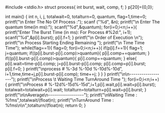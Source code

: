 #include <stdio.h>
struct process{
    int burst, wait, comp, f;
}
p[20]={0,0};

int main()
{
    int n, i, j, totalwait=0, totalturn=0, quantum, flag=1,time=0;
    printf("\n Enter The No Of Process :");
    scanf ("%d", &n);
    printf("\n Enter The quantum time(in ms):");
    scanf("%d",&quantum);
    for(i=0;i<n;i++){
        printf("Enter The Burst Time (in ms): For Process #%2d:", i+1);
        scanf("%d",&p[i].burst);
        p[i].f=1;
    }
    printf("\n Order of Execution \n");
    printf("\n Process Starting Ending Remaining ");
    printf("\n Time Time Time");
    while(flag==1){
    flag=0;
    for(i=0;i<n;i++){
    if(p[i].f==1){
    flag=1;
    j=quantum;
    if((p[i].burst-p[i].comp)>quantum){
    p[i].comp+=quantum;
    }
    if((p[i].burst-p[i].comp)>quantum){
    p[i].comp+=quantum;
    }
    else{
    p[i].wait=time-p[i].comp;
    j=p[i].burst-p[i].comp;
    p[i].comp=p[i].burst;
    p[i].f=0;
    }
    printf("\nprocess # %-3d %-10d %-10d%-10d", i+1,time,time+j,p[i].burst-p[i].comp);
    time+=j; 
    }
    }
    }
    printf("\n\n------------------");
    printf("\nProcess \t Waiting Time TurnAround Time ");
    for(i=0;i<n;i++){
    printf("\nProcess # %-12d%-15d%-15d",i+1,p[i].wait,p[i].wait+p[i].burst);
    totalwait=totalwait+p[i].wait;
    totalturn=totalturn+p[i].wait+p[i].burst;
    }
    printf("\n\nAverage\n------------------");
    printf("\nWaiting Time : %fms",totalwait/(float)n);
    printf("\nTurnAround Time : %fms\n\n",totalturn/(float)n);
return 0;
}
